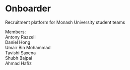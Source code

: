 # Onboarder
Recruitment platform for Monash University student teams


Members: <br />
Antony Razzell <br />
Daniel Hong <br />
Umair Bin Mohammad <br />
Tavishi Saxena <br />
Shubh Bajpai <br />
Ahmad Hafiz